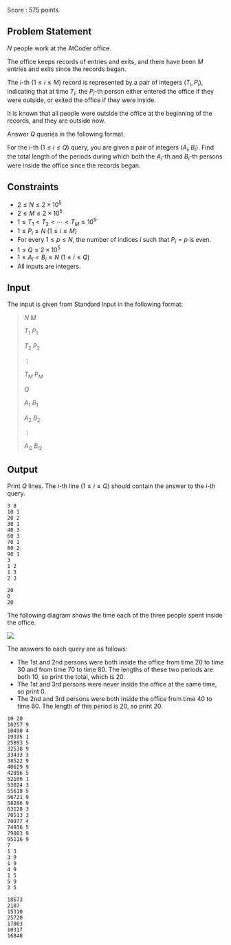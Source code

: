 Score : $575$ points

## Problem Statement

$N$ people work at the AtCoder office.

The office keeps records of entries and exits, and there have been $M$ entries and exits since the records began.

The $i$-th $(1\leq i\leq M)$ record is represented by a pair of integers $(T_i, P_i)$, indicating that at time $T_i$, the $P_i$-th person either entered the office if they were outside, or exited the office if they were inside.

It is known that all people were outside the office at the beginning of the records, and they are outside now.

Answer $Q$ queries in the following format.

For the $i$-th $(1\leq i\leq Q)$ query, you are given a pair of integers $(A_i, B_i)$. Find the total length of the periods during which both the $A_i$-th and $B_i$-th persons were inside the office since the records began.

## Constraints

- $2\leq N\leq2\times10^5$
- $2\leq M\leq2\times10^5$
- $1\leq T_1\lt T_2\lt\dotsb\lt T_M\leq10^9$
- $1\leq P_i\leq N\ (1\leq i\leq M)$
- For every $1\leq p\leq N$, the number of indices $i$ such that $P_i=p$ is even.
- $1\leq Q\leq2\times10^5$
- $1\leq A_i\lt B_i\leq N\ (1\leq i\leq Q)$
- All inputs are integers.

## Input

The input is given from Standard Input in the following format:

> $N$ $M$
> 
> $T_1$ $P_1$
> 
> $T_2$ $P_2$
> 
> $\vdots$
> 
> $T_M$ $P_M$
> 
> $Q$
> 
> $A_1$ $B_1$
> 
> $A_2$ $B_2$
> 
> $\vdots$
> 
> $A_Q$ $B_Q$

## Output

Print $Q$ lines.
The $i$-th line $(1\leq i\leq Q)$ should contain the answer to the $i$-th query.

```input1
3 8
10 1
20 2
30 1
40 3
60 3
70 1
80 2
90 1
3
1 2
1 3
2 3
```

```output1
20
0
20
```

The following diagram shows the time each of the three people spent inside the office.

![](https://img.atcoder.jp/abc365/268561b2e39007a186ef6ce29471170f.png)

The answers to each query are as follows:

- The 1st and 2nd persons were both inside the office from time $20$ to time $30$ and from time $70$ to time $80$. The lengths of these two periods are both $10$, so print the total, which is $20$.
- The 1st and 3rd persons were never inside the office at the same time, so print $0$.
- The 2nd and 3rd persons were both inside the office from time $40$ to time $60$. The length of this period is $20$, so print $20$.

```input2
10 20
10257 9
10490 4
19335 1
25893 5
32538 9
33433 3
38522 9
40629 9
42896 5
52106 1
53024 3
55610 5
56721 9
58286 9
63128 3
70513 3
70977 4
74936 5
79883 9
95116 9
7
1 3
3 9
1 9
4 9
1 5
5 9
3 5
```

```output2
18673
2107
15310
25720
17003
10317
16848
```